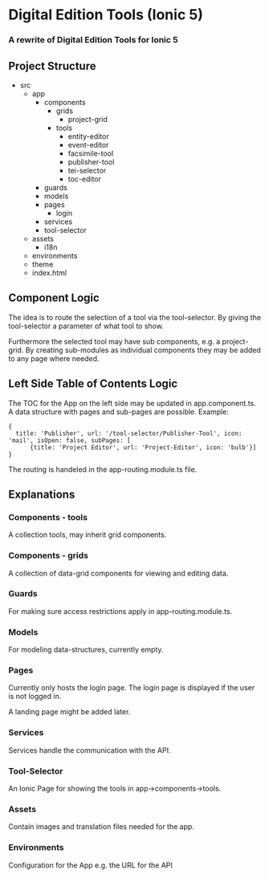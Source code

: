 # Digital Edition Tools (Ionic 5)
### A rewrite of Digital Edition Tools for Ionic 5


## Project Structure
- src
  - app
    - components
      - grids
        - project-grid
      - tools
        - entity-editor
        - event-editor
        - facsimile-tool
        - publisher-tool
        - tei-selector
        - toc-editor
    - guards
    - models
    - pages
      - login
    - services
    - tool-selector
  - assets
    - i18n
  - environments
  - theme
  - index.html
  
## Component Logic
The idea is to route the selection of a tool via the tool-selector. By giving the tool-selector a parameter of what tool to show. 

Furthermore the selected tool may have sub components, e.g. a project-grid. By creating sub-modules as individual components they may be added to any page where needed.

## Left Side Table of Contents Logic
The TOC for the App on the left side may be updated in app.component.ts. A data structure with pages and sub-pages are possible.
Example:
```
{   
  title: 'Publisher', url: '/tool-selector/Publisher-Tool', icon: 'mail', isOpen: false, subPages: [
      {title: 'Project Editor', url: 'Project-Editor', icon: 'bulb'}]
}
```
The routing is handeled in the app-routing.module.ts file.

## Explanations
### Components - tools
A collection tools, may inherit grid components.

### Components - grids
A collection of data-grid components for viewing and editing data.

### Guards
For making sure access restrictions apply in app-routing.module.ts.

### Models
For modeling data-structures, currently empty.

### Pages
Currently only hosts the login page. The login page is displayed if the user is not logged in.

A landing page might be added later.

### Services
Services handle the communication with the API.

### Tool-Selector
An Ionic Page for showing the tools in app->components->tools.

### Assets 
Contain images and translation files needed for the app.

### Environments 
Configuration for the App e.g. the URL for the API 
